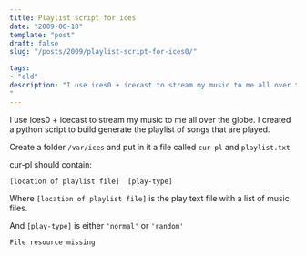 ```yaml
---
title: Playlist script for ices
date: "2009-06-18"
template: "post"
draft: false
slug: "/posts/2009/playlist-script-for-ices0/"

tags:
- "old"
description: "I use ices0 + icecast to stream my music to me all over the globe.  I created a python script to build generate the playlist of songs that are played."
---
```

I use ices0 + icecast to stream my music to me all over the globe.  I created a python script to build generate the playlist of songs that are played.

Create a folder `/var/ices` and put in it a file called `cur-pl` and `playlist.txt`

cur-pl should contain:

    [location of playlist file]  [play-type]  

Where `[location of playlist file]` is the play text file with a list of music files.

And `[play-type]` is either `'normal'` or `'random'`

    File resource missing